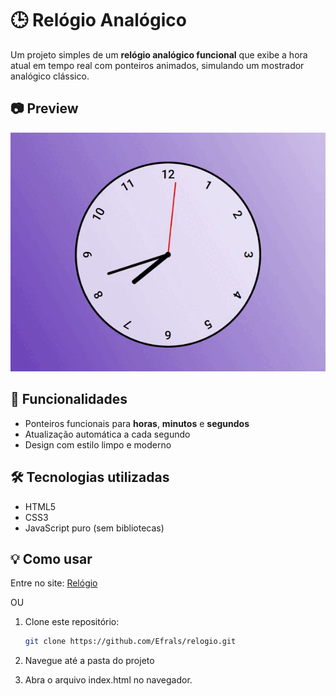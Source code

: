 # 🕒 Relógio Analógico

Um projeto simples de um **relógio analógico funcional** que exibe a hora atual em tempo real com ponteiros animados, simulando um mostrador analógico clássico.

## 📷 Preview

<img src="assets/images/PreviewRelogio.gif" alt="Preview do Relógio" width="600"/>

## 🚀 Funcionalidades

- Ponteiros funcionais para **horas**, **minutos** e **segundos**
- Atualização automática a cada segundo
- Design com estilo limpo e moderno

## 🛠️ Tecnologias utilizadas

- HTML5
- CSS3
- JavaScript puro (sem bibliotecas)

## 💡 Como usar

Entre no site: [Relógio](https://relogioers.netlify.app/)

OU

1. Clone este repositório:

   ```bash
   git clone https://github.com/Efrals/relogio.git
   ```

2. Navegue até a pasta do projeto

3. Abra o arquivo index.html no navegador.
